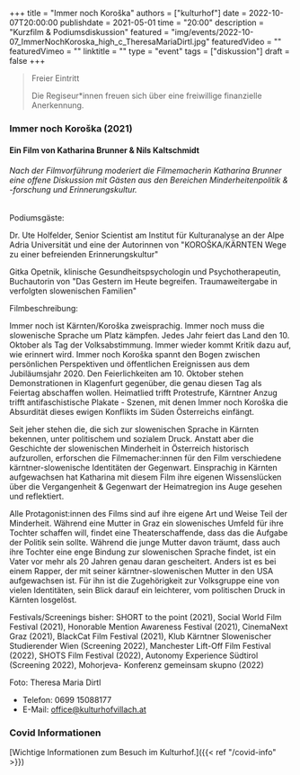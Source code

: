 +++
title = "Immer noch Koroška"
authors = ["kulturhof"]
date = 2022-10-07T20:00:00
publishdate = 2021-05-01
time = "20:00"
description = "Kurzfilm & Podiumsdiskussion"
featured = "img/events/2022-10-07_ImmerNochKoroska_high_c_TheresaMariaDirtl.jpg"
featuredVideo = ""
featuredVimeo = ""
linktitle = ""
type = "event"
tags = ["diskussion"]
draft = false
+++

>
> Freier Eintritt
>
> Die Regiseur\*innen freuen sich über eine freiwillige finanzielle Anerkennung.

### Immer noch Koroška (2021)
#### Ein Film von Katharina Brunner & Nils Kaltschmidt

###### Nach der Filmvorführung moderiert die Filmemacherin Katharina Brunner eine offene Diskussion mit Gästen aus den Bereichen Minderheitenpolitik & -forschung und Erinnerungskultur.

Podiumsgäste: 

Dr. Ute Holfelder, Senior Scientist am Institut für Kulturanalyse an der Alpe Adria Universität und eine der Autorinnen von "KOROŠKA/KÄRNTEN Wege zu einer befreienden Erinnerungskultur" 

Gitka Opetnik, klinische Gesundheitspsychologin und Psychotherapeutin, Buchautorin von  "Das Gestern im Heute begreifen. Traumaweitergabe in verfolgten slowenischen Familien"

Filmbeschreibung:

Immer noch ist Kärnten/Koroška zweisprachig. Immer noch muss die slowenische Sprache um Platz kämpfen. Jedes Jahr feiert das Land den 10. Oktober als Tag der Volksabstimmung. Immer wieder kommt Kritik dazu auf, wie erinnert wird. Immer noch Koroška spannt den Bogen zwischen persönlichen Perspektiven und öffentlichen Ereignissen aus dem Jubiläumsjahr 2020. Den Feierlichkeiten am 10. Oktober stehen Demonstrationen in Klagenfurt gegenüber, die genau diesen Tag als Feiertag abschaffen wollen. Heimatlied trifft Protestrufe, Kärntner Anzug trifft antifaschistische Plakate - Szenen, mit denen Immer noch Koroška die Absurdität dieses ewigen Konflikts im Süden Österreichs einfängt.

Seit jeher stehen die, die sich zur slowenischen Sprache in Kärnten bekennen, unter politischem und sozialem Druck. Anstatt aber die Geschichte der slowenischen Minderheit in Österreich historisch aufzurollen, erforschen die Filmemacher:innen für den Film verschiedene kärntner-slowenische Identitäten der Gegenwart. Einsprachig in Kärnten aufgewachsen hat Katharina mit diesem Film ihre eigenen Wissenslücken über die Vergangenheit & Gegenwart der Heimatregion ins Auge gesehen und reflektiert.

Alle Protagonist:innen des Films sind auf ihre eigene Art und Weise Teil der Minderheit. Während eine Mutter in Graz ein slowenisches Umfeld für ihre Tochter schaffen will, findet eine Theaterschaffende, dass das die Aufgabe der Politik sein sollte. Während die junge Mutter davon träumt, dass auch ihre Tochter eine enge Bindung zur slowenischen Sprache findet, ist ein Vater vor mehr als 20 Jahren genau daran gescheitert. Anders ist es bei einem Rapper, der mit seiner kärntner-slowenischen Mutter in den USA aufgewachsen ist. Für ihn ist die Zugehörigkeit zur Volksgruppe eine von vielen Identitäten, sein Blick darauf ein leichterer, vom politischen Druck in Kärnten losgelöst. 

Festivals/Screenings bisher:
SHORT to the point (2021), Social World Film Festival (2021), Honorable Mention Awareness Festival (2021), CinemaNext Graz (2021), BlackCat Film Festival (2021), Klub Kärntner Slowenischer Studierender Wien (Screening 2022), Manchester Lift-Off Film Festival (2022), SHOTS Film Festival (2022), Autonomy Experience Südtirol (Screening 2022), Mohorjeva- Konferenz gemeinsam skupno (2022)

Foto: Theresa Maria Dirtl


- Telefon: 0699 15088177 
- E-Mail: office@kulturhofvillach.at

### Covid Informationen

[Wichtige Informationen zum Besuch im Kulturhof.]({{< ref "/covid-info" >}})
